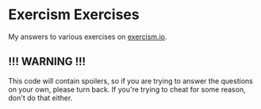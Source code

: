 # Exercism Exercises
My answers to various exercises on [exercism.io](https://exercism.io/).

## !!! WARNING !!!
This code will contain spoilers, so if you are trying to answer the questions on your own, please turn back. If you're trying to cheat for some reason, don't do that either.
